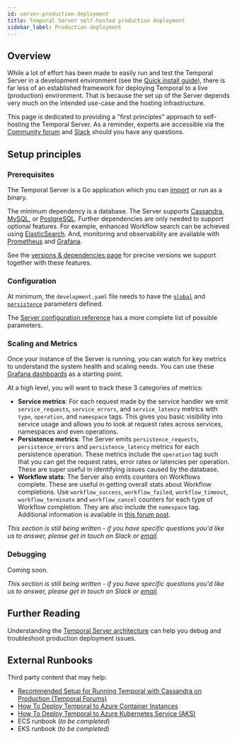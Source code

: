 ```yaml
---
id: server-production-deployment
title: Temporal Server self-hosted production deployment
sidebar_label: Production deployment
---
```


## Overview

While a lot of effort has been made to easily run and test the Temporal Server in a development environment (see the [Quick install guide](/docs/server-quick-install)), there is far less of an established framework for deploying Temporal to a live (production) environment.
That is because the set up of the Server depends very much on the intended use-case and the hosting infrastructure.

This page is dedicated to providing a "first principles" approach to self-hosting the Temporal Server.
As a reminder, experts are accessible via the [Community forum](https://community.temporal.io/) and [Slack](https://join.slack.com/t/temporalio/shared_invite/zt-kfgfjuye-L8gCQVRhPykA2td8pk7eTQ) should you have any questions.

## Setup principles

### Prerequisites

The Temporal Server is a Go application which you can [import](https://docs.temporal.io/docs/server-options) or run as a binary.

The minimum dependency is a database.
The Server supports [Cassandra](https://cassandra.apache.org/), [MySQL](https://www.mysql.com/), or [PostgreSQL](https://www.postgresql.org/).
Further dependencies are only needed to support optional features.
For example, enhanced Workflow search can be achieved using [ElasticSearch](/docs/server-elasticsearch-setup).
And, monitoring and observability are available with [Prometheus](https://prometheus.io/) and [Grafana](https://grafana.com/).

See the [versions & dependencies page](/docs/server-versions-and-dependencies/) for precise versions we support together with these features.

### Configuration

At minimum, the `development.yaml` file needs to have the [`global`](/docs/server-configuration/#global) and [`persistence`](https://docs.temporal.io/docs/server-configuration/#persistence) parameters defined.

The [Server configuration reference](/docs/server-configuration) has a more complete list of possible parameters.

### Scaling and Metrics

Once your instance of the Server is running, you can watch for key metrics to understand the system health and scaling needs. You can use these [Grafana dashboards](https://github.com/temporalio/dashboards) as a starting point.

At a high level, you will want to track these 3 categories of metrics:

- **Service metrics**: For each request made by the service handler we emit `service_requests`, `service_errors`, and `service_latency` metrics with `type`, `operation`, and `namespace` tags.
This gives you basic visibility into service usage and allows you to look at request rates across services, namespaces and even operations.
- **Persistence metrics**: The Server emits `persistence_requests`, `persistence_errors` and `persistence_latency` metrics for each persistence operation.
These metrics include the `operation` tag such that you can get the request rates, error rates or latencies per operation.
These are super useful in identifying issues caused by the database.
- **Workflow stats**: The Server also emits counters on Workflows complete.
These are  useful in getting overall stats about Workflow completions.
Use `workflow_success`, `workflow_failed`, `workflow_timeout`, `workflow_terminate` and `workflow_cancel` counters for each type of Workflow completion.
They are also include the `namespace` tag.
Additional information is available in [this forum post](https://community.temporal.io/t/metrics-for-monitoring-server-performance/536/3).

*This section is still being written - if you have specific questions you'd like us to answer, please get in touch on Slack or [email](mailto:swyx@temporal.io).*

### Debugging

Coming soon.

*This section is still being written - if you have specific questions you'd like us to answer, please get in touch on Slack or [email](mailto:swyx@temporal.io).*

## Further Reading

Understanding the [Temporal Server architecture](https://docs.temporal.io/docs/server-architecture/) can help you debug and troubleshoot production deployment issues.

## External Runbooks

Third party content that may help:

- [Recommended Setup for Running Temporal with Cassandra on Production (Temporal Forums)](https://community.temporal.io/t/what-is-the-recommended-setup-for-running-cadence-temporal-with-cassandra-on-production/556)
- [How To Deploy Temporal to Azure Container Instances](https://mikhail.io/2020/10/how-to-deploy-temporal-to-azure-container-instances/)
- [How To Deploy Temporal to Azure Kubernetes Service (AKS)](https://mikhail.io/2020/11/how-to-deploy-temporal-to-azure-kubernetes-aks/)
- ECS runbook (*to be completed*)
- EKS runbook (*to be completed*)
